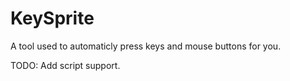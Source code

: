 # KeySprite
A tool used to automaticly press keys and mouse buttons for you.

TODO:
Add script support.
